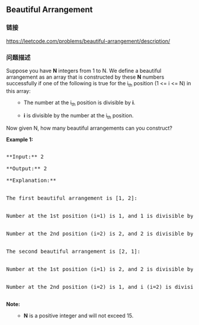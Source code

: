 ## Beautiful Arrangement  
### 链接  
https://leetcode.com/problems/beautiful-arrangement/description/  
### 问题描述

Suppose you have **N** integers from 1 to N. We define a beautiful arrangement as an array that is constructed by these **N** numbers successfully if one of the following is true for the i<sub>th</sub> position (1 <= i <= N) in this array:
<ol>
- The number at the i<sub>th</sub> position is divisible by **i**.
- **i** is divisible by the number at the i<sub>th</sub> position.
</ol>



Now given N, how many beautiful arrangements can you construct?


**Example 1:**<br />
<pre>
**Input:** 2
**Output:** 2
**Explanation:** 
<br/>The first beautiful arrangement is [1, 2]:
<br/>Number at the 1st position (i=1) is 1, and 1 is divisible by i (i=1).
<br/>Number at the 2nd position (i=2) is 2, and 2 is divisible by i (i=2).
<br/>The second beautiful arrangement is [2, 1]:
<br/>Number at the 1st position (i=1) is 2, and 2 is divisible by i (i=1).
<br/>Number at the 2nd position (i=2) is 1, and i (i=2) is divisible by 1.
</pre>


**Note:**<br>
<ol>
- **N** is a positive integer and will not exceed 15.
</ol>

